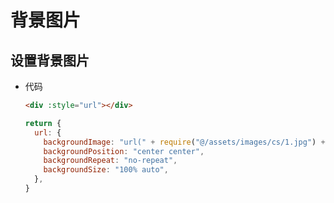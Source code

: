 # 背景图片

## 设置背景图片

*   代码

    ```html
    <div :style="url"></div>
    ```

    ```javascript
    return {
      url: {
        backgroundImage: "url(" + require("@/assets/images/cs/1.jpg") + ") ",
        backgroundPosition: "center center",
        backgroundRepeat: "no-repeat",
        backgroundSize: "100% auto",
      },
    }
    ```
